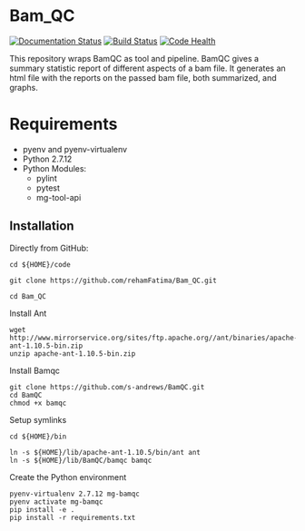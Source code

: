 # Bam_QC

[![Documentation Status](https://readthedocs.org/projects/Bam_QC/badge/?version=latest)](http://Bam_QC.readthedocs.io/en/latest/?badge=latest) [![Build Status](https://travis-ci.org/Multiscale-Genomics/Bam_QC.svg?branch=master)](https://travis-ci.org/Multiscale-Genomics/Bam_QC) [![Code Health](https://landscape.io/github/Multiscale-Genomics/Bam_QC/master/landscape.svg?style=flat)](https://landscape.io/github/Multiscale-Genomics/Bam_QC/master)


This repository wraps BamQC as tool and pipeline. BamQC gives a summary statistic report of different aspects of a bam file. It generates an html file with the reports on the passed bam file, both summarized, and graphs.

# Requirements
- pyenv and pyenv-virtualenv
- Python 2.7.12
- Python Modules:
  - pylint
  - pytest
  - mg-tool-api

Installation
------------

Directly from GitHub:

```
cd ${HOME}/code

git clone https://github.com/rehamFatima/Bam_QC.git

cd Bam_QC
```

Install Ant 

```
wget http://www.mirrorservice.org/sites/ftp.apache.org//ant/binaries/apache-ant-1.10.5-bin.zip
unzip apache-ant-1.10.5-bin.zip
```

Install Bamqc
```
git clone https://github.com/s-andrews/BamQC.git
cd BamQC
chmod +x bamqc
```

Setup symlinks

```
cd ${HOME}/bin

ln -s ${HOME}/lib/apache-ant-1.10.5/bin/ant ant 
ln -s ${HOME}/lib/BamQC/bamqc bamqc

```

Create the Python environment

```
pyenv-virtualenv 2.7.12 mg-bamqc
pyenv activate mg-bamqc
pip install -e .
pip install -r requirements.txt
```

